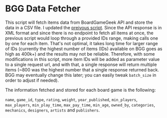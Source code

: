 # BGG Data Fetcher

This script will fetch items data from BoardGameGeek API and store the data in a CSV file. I updated the [preivous script](https://www.drangovski.com/article/boardgamegeek-board-games-data-fetching). Since the API response is in XML format and since there is no endpoint to fetch all items at once, the previous script would loop through a provided IDs range, making calls one by one for each item. That's not optimal, it takes long time for larger range of IDs (currently the highest number of items (IDs) available on BGG goes as high as 400k+) and the results may not be reliable. Therefore, with some modifications in this script, more item IDs will be added as parameter value to a single request url, and with that, a single response will return multiple items (~800 was the highest number that a single response returned back. BGG may eventually change this later; you can easily tweak `batch_size` in order to adjust if needed).

The information fetched and stored for each board game is the following:

`name`, `game_id`, `type`, `rating`, `weight`, `year_published`, `min_players`, `max_players`, `min_play_time`, `max_pay_time`, `min_age`, `owned_by`, `categories`, `mechanics`, `designers`, `artists` and `publishers`.
